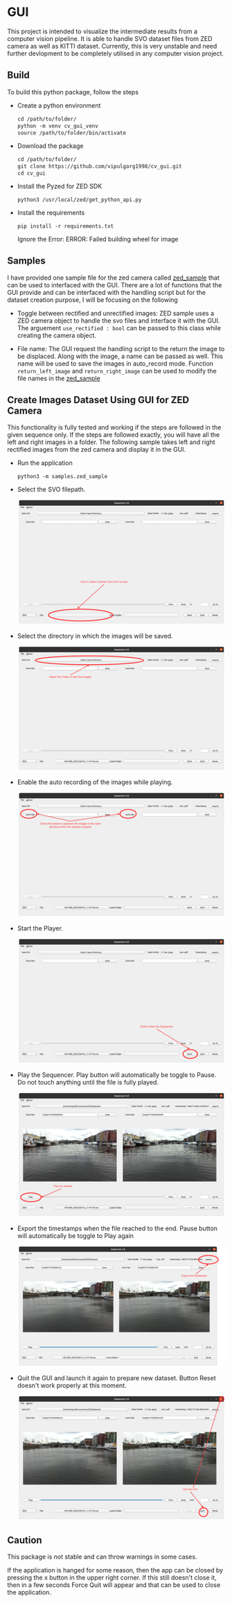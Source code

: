 # GUI
This project is intended to visualize the intermediate results from a computer vision pipeline. It is able to handle SVO dataset files from ZED camera as well as KITTI dataset. Currently, this is very unstable and need further devlopment to be completely utilised in any computer vision project. 

## Build
To build this python package, follow the steps
- Create a python environment
  ```
  cd /path/to/folder/
  python -m venv cv_gui_venv
  source /path/to/folder/bin/activate
  ```
- Download the package
  ```
  cd /path/to/folder/
  git clone https://github.com/vipulgarg1998/cv_gui.git
  cd cv_gui
  ```
- Install the Pyzed for ZED SDK
  ```
  python3 /usr/local/zed/get_python_api.py
  ```
- Install the requirements
  ```
  pip install -r requirements.txt
  ```
  Ignore the Error: ERROR: Failed building wheel for image


## Samples
I have provided one sample file for the zed camera called [zed_sample](samples/zed_sample.py)  that can be used to interfaced with the GUI. There are a lot of functions that the GUI provide and can be interfaced with the handling script but for the dataset creation purpose, I will be focusing on the following 

- Toggle between rectified and unrectified images:
  ZED sample uses a ZED camera object to handle the svo files and interface it with the GUI. The arguement ```use_rectified : bool``` can be passed to this class while creating the camera object.

- File name:
  The GUI request the handling script to the return the image to be displaced. Along with the image, a name can be passed as well. This name will be used to save the images in auto_record mode. Function ```return_left_image``` and ```return_right_image``` can be used to modify the file names in the [zed_sample](samples/zed_sample.py)

## Create Images Dataset Using GUI for ZED Camera
This functionality is fully tested and working if the steps are followed in the given sequence only. If the steps are followed exactly, you will have all the left and right images in a folder. The following sample takes left and right rectified images from the zed camera and display it in the GUI.

- Run the application
  ```
  python3 -m samples.zed_sample
  ```
- Select the SVO filepath.

  <img src="images/zed-select-dataset-file-marked.png" alt="zed-select-dataset-file-marked.png" title="Image">
- Select the directory in which the images will be saved.

  <img src="images/zed-select-save-folder-marked.png" alt="zed-select-save-folder-marked.png" title="Image">
- Enable the auto recording of the images while playing.

  <img src="images/zed-auto-record-marked.png" alt="zed-auto-record-marked.png" title="Image">
- Start the Player.

  <img src="images/zed-start-marked.png" alt="zed-start-marked.png" title="Image">
- Play the Sequencer. Play button will automatically be toggle to Pause. Do not touch anything until the file is fully played. 

  <img src="images/zed-play-marked.png" alt="zed-play-marked.png" title="Image">
- Export the timestamps when the file reached to the end. Pause button will automatically be toggle to Play again

  <img src="images/zed-timestamp-export-marked.png" alt="zed-timestamp-export-marked.png" title="Image">
- Quit the GUI and launch it again to prepare new dataset. Button Reset doesn't work properly at this moment. 

  <img src="images/zed-quit-marked.png" alt="zed-quit-marked.png" title="Image">

## Caution
This package is not stable and can throw warnings in some cases.

If the application is hanged for some reason, then the app can be closed by pressing the x button in the upper right corner. If this still doesn't close it, then in a few seconds Force Quit will appear and that can be used to close the application. 